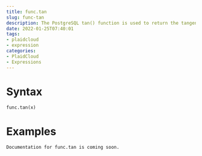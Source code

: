 ```yaml
---
title: func.tan
slug: func-tan
description: The PostgreSQL tan() function is used to return the tangent of a given argument.
date: 2022-01-25T07:40:01
tags:
- plaidcloud
- expression
categories:
- PlaidCloud
- Expressions
---
```



# Syntax



```
func.tan(x)
```


# Examples



```
Documentation for func.tan is coming soon.
```

